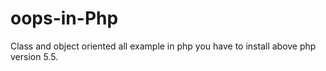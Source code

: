 # oops-in-Php
Class and object oriented all example in php
you have to install above php version 5.5. 
